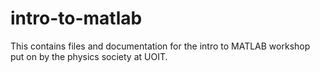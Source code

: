 # intro-to-matlab
This contains files and documentation for the intro to MATLAB workshop put on by the physics society at UOIT.
